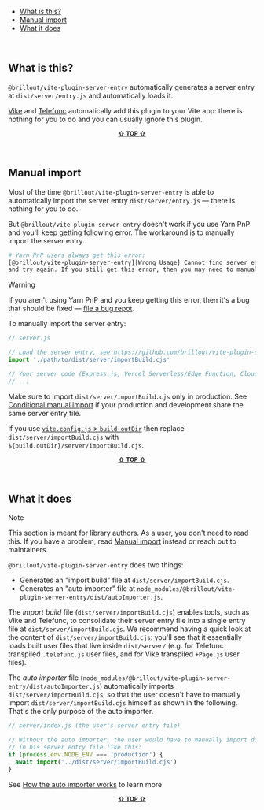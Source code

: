 - [What is this?](#what-is-this)
- [Manual import](#manual-import)
- [What it does](#what-it-does)

&nbsp;


## What is this?

`@brillout/vite-plugin-server-entry` automatically generates a server entry at `dist/server/entry.js` and automatically loads it.

[Vike](https://vike.dev) and [Telefunc](https://telefunc.com) automatically add this plugin to your Vite app: there is nothing for you to do and you can usually ignore this plugin.

<p align="center"><sup><a href="#readme"><b>&#8679;</b> <b>TOP</b> <b>&#8679;</b></a></sup></p><br/>


## Manual import

Most of the time `@brillout/vite-plugin-server-entry` is able to automatically import the server entry `dist/server/entry.js` &mdash; there is nothing for you to do.

But `@brillout/vite-plugin-server-entry` doesn't work if you use Yarn PnP and you'll keep getting following error. The workaround is to manually import the server entry.

```bash
# Yarn PnP users always get this error:
[@brillout/vite-plugin-server-entry][Wrong Usage] Cannot find server entry. (Re-)build your app
and try again. If you still get this error, then you may need to manually import the server entry.
```

> [!WARNING]
> If you aren't using Yarn PnP and you keep getting this error, then it's a bug that should be fixed &mdash; [file a bug repot](https://github.com/brillout/vite-plugin-server-entry/issues/new).

To manually import the server entry:

```js
// server.js

// Load the server entry, see https://github.com/brillout/vite-plugin-server-entry#manual-import
import './path/to/dist/server/importBuild.cjs'

// Your server code (Express.js, Vercel Serverless/Edge Function, Cloudflare Worker, ...)
// ...
```

Make sure to import `dist/server/importBuild.cjs` only in production. See [Conditional manual import](https://github.com/brillout/vite-plugin-server-entry/issues/6) if your production and development share the same server entry file.

If you use [`vite.config.js` > `build.outDir`](https://vitejs.dev/config/build-options.html#build-outdir) then replace `dist/server/importBuild.cjs` with `${build.outDir}/server/importBuild.cjs`.

<p align="center"><sup><a href="#readme"><b>&#8679;</b> <b>TOP</b> <b>&#8679;</b></a></sup></p><br/>


## What it does

> [!NOTE]
> This section is meant for library authors. As a user, you don't need to read this. If you have a problem, read [Manual import](#Manual-import) instead or reach out to maintainers.

`@brillout/vite-plugin-server-entry` does two things:
 - Generates an "import build" file at `dist/server/importBuild.cjs`.
 - Generates an "auto importer" file at `node_modules/@brillout/vite-plugin-server-entry/dist/autoImporter.js`.

The *import build* file (`dist/server/importBuild.cjs`) enables tools, such as Vike and Telefunc, to consolidate their server entry file into a single entry file at `dist/server/importBuild.cjs`. We recommend having a quick look at the content of `dist/server/importBuild.cjs`: you'll see that it essentially loads built user files that live inside `dist/server/` (e.g. for Telefunc transpiled `.telefunc.js` user files, and for Vike transpiled `+Page.js` user files).

The *auto importer* file (`node_modules/@brillout/vite-plugin-server-entry/dist/autoImporter.js`) automatically imports `dist/server/importBuild.cjs`, so that the user doesn't have to manually import `dist/server/importBuild.cjs` himself as shown in the following. That's the only purpose of the auto importer.

```js
// server/index.js (the user's server entry file)

// Without the auto importer, the user would have to manually import dist/server/importBuild.cjs
// in his server entry file like this:
if (process.env.NODE_ENV === 'production') {
  await import('../dist/server/importBuild.cjs')
}
```

See [How the auto importer works](https://github.com/brillout/vite-plugin-server-entry/issues/4) to learn more.

<p align="center"><sup><a href="#readme"><b>&#8679;</b> <b>TOP</b> <b>&#8679;</b></a></sup></p><br/>
